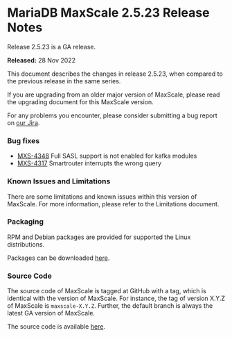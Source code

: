 # MariaDB MaxScale 2.5.23 Release Notes

Release 2.5.23 is a GA release.

**Released:** 28 Nov 2022

This document describes the changes in release 2.5.23, when compared to the previous release in the same series.

If you are upgrading from an older major version of MaxScale, please read the upgrading document for this MaxScale version.

For any problems you encounter, please consider submitting a bug report on [our Jira](https://jira.mariadb.org/projects/MXS).

### Bug fixes

* [MXS-4348](https://jira.mariadb.org/browse/MXS-4348) Full SASL support is not enabled for kafka modules
* [MXS-4317](https://jira.mariadb.org/browse/MXS-4317) Smartrouter interrupts the wrong query

### Known Issues and Limitations

There are some limitations and known issues within this version of MaxScale. For more information, please refer to the Limitations document.

### Packaging

RPM and Debian packages are provided for supported the Linux distributions.

Packages can be downloaded [here](https://mariadb.com/downloads/#mariadb_platform-mariadb_maxscale).

### Source Code

The source code of MaxScale is tagged at GitHub with a tag, which is identical with the version of MaxScale. For instance, the tag of version X.Y.Z of MaxScale is `maxscale-X.Y.Z`. Further, the default branch is always the latest GA version of MaxScale.

The source code is available [here](https://github.com/mariadb-corporation/MaxScale).
